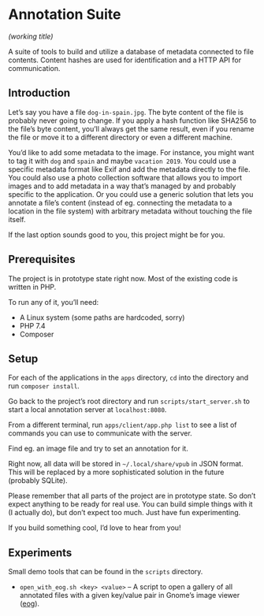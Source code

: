 # Annotation Suite

_(working title)_

A suite of tools to build and utilize a database of metadata connected to file
contents. Content hashes are used for identification and a HTTP API for
communication.

## Introduction

Let’s say you have a file `dog-in-spain.jpg`. The byte content of the file is
probably never going to change. If you apply a hash function like SHA256 to the
file’s byte content, you’ll always get the same result, even if you rename the
file or move it to a different directory or even a different machine.

You’d like to add some metadata to the image. For instance, you might want to
tag it with `dog` and `spain` and maybe `vacation 2019`. You could use a
specific metadata format like Exif and add the metadata directly to the file.
You could also use a photo collection software that allows you to import images
and to add metadata in a way that’s managed by and probably specific to the
application. Or you could use a generic solution that lets you annotate a file’s
content (instead of eg. connecting the metadata to a location in the file
system) with arbitrary metadata without touching the file itself.

If the last option sounds good to you, this project might be for you.

## Prerequisites

The project is in prototype state right now. Most of the existing code is
written in PHP.

To run any of it, you’ll need:

- A Linux system (some paths are hardcoded, sorry)
- PHP 7.4
- Composer

## Setup

For each of the applications in the `apps` directory, `cd` into the directory
and run `composer install`.

Go back to the project’s root directory and run `scripts/start_server.sh` to
start a local annotation server at `localhost:8080`.

From a different terminal, run `apps/client/app.php list` to see a list of
commands you can use to communicate with the server.

Find eg. an image file and try to set an annotation for it.

Right now, all data will be stored in `~/.local/share/vpub` in JSON format. This
will be replaced by a more sophisticated solution in the future (probably
SQLite).

Please remember that all parts of the project are in prototype state. So don’t
expect anything to be ready for real use. You can build simple things with it (I
actually do), but don’t expect too much. Just have fun experimenting.

If you build something cool, I’d love to hear from you!

## Experiments

Small demo tools that can be found in the `scripts` directory.

- `open_with_eog.sh <key> <value>` – A script to open a gallery of all annotated
  files with a given key/value pair in Gnome’s image viewer ([eog]).

[eog]: https://wiki.gnome.org/Apps/EyeOfGnome

